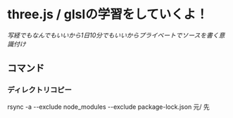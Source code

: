 # three.js / glslの学習をしていくよ！
  
*写経でもなんでもいいから1日10分でもいいからプライベートでソースを書く意識付け*

## コマンド
### ディレクトリコピー
 rsync -a --exclude node_modules --exclude package-lock.json 元/ 先
